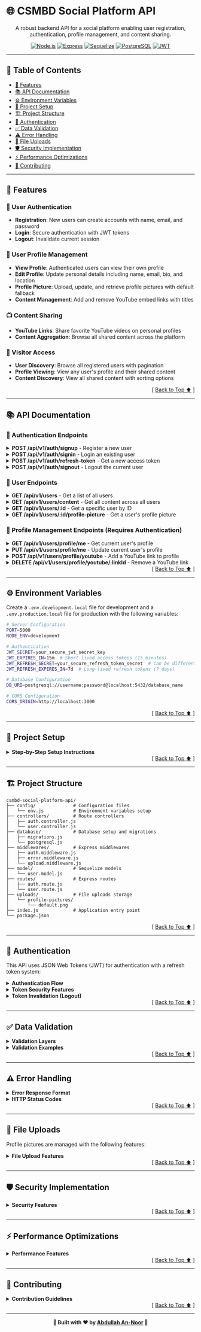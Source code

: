 # 🌐 CSMBD Social Platform API

<div align="center">

A robust backend API for a social platform enabling user registration, authentication, profile management, and content sharing.

[![Node.js](https://img.shields.io/badge/Node.js-16.x-339933?style=for-the-badge&logo=node.js&logoColor=white)](https://nodejs.org/)
[![Express](https://img.shields.io/badge/Express-4.x-000000?style=for-the-badge&logo=express&logoColor=white)](https://expressjs.com/)
[![Sequelize](https://img.shields.io/badge/Sequelize-6.x-52B0E7?style=for-the-badge&logo=sequelize&logoColor=white)](https://sequelize.org/)
[![PostgreSQL](https://img.shields.io/badge/PostgreSQL-14.x-4169E1?style=for-the-badge&logo=postgresql&logoColor=white)](https://www.postgresql.org/)
[![JWT](https://img.shields.io/badge/JWT-Authentication-000000?style=for-the-badge&logo=json-web-tokens&logoColor=white)](https://jwt.io/)

</div>

---

## 📑 Table of Contents

-   [🌟 Features](#-features)
-   [📚 API Documentation](#-api-documentation)
-   [⚙️ Environment Variables](#️-environment-variables)
-   [🚀 Project Setup](#-project-setup)
-   [🏗️ Project Structure](#️-project-structure)
-   [🔐 Authentication](#-authentication)
-   [✅ Data Validation](#-data-validation)
-   [⚠️ Error Handling](#️-error-handling)
-   [📁 File Uploads](#-file-uploads)
-   [🛡️ Security Implementation](#️-security-implementation)
-   [⚡ Performance Optimizations](#-performance-optimizations)
-   [🤝 Contributing](#-contributing)

---

## 🌟 Features

### 👤 User Authentication

-   **Registration**: New users can create accounts with name, email, and password
-   **Login**: Secure authentication with JWT tokens
-   **Logout**: Invalidate current session

### 👤 User Profile Management

-   **View Profile**: Authenticated users can view their own profile
-   **Edit Profile**: Update personal details including name, email, bio, and location
-   **Profile Picture**: Upload, update, and retrieve profile pictures with default fallback
-   **Content Management**: Add and remove YouTube embed links with titles

### 📺 Content Sharing

-   **YouTube Links**: Share favorite YouTube videos on personal profiles
-   **Content Aggregation**: Browse all shared content across the platform

### 🔎 Visitor Access

-   **User Discovery**: Browse all registered users with pagination
-   **Profile Viewing**: View any user's profile and their shared content
-   **Content Discovery**: View all shared content with sorting options

<div align="right">[ <a href="#-table-of-contents">Back to Top ⬆️</a> ]</div>

---

## 📚 API Documentation

### 🔑 Authentication Endpoints

<details>
<summary><b>POST /api/v1/auth/signup</b> - Register a new user</summary>

#### Request Body:

```json
{
    "name": "John Doe",
    "email": "john@example.com",
    "password": "password123"
}
```

#### Success Response: `201 Created`

```json
{
    "success": true,
    "message": "User created successfully",
    "data": {
        "accessToken": "eyJhbGc...",
        "refreshToken": "eyJhbGc...",
        "user": {
            "id": "123e4567-e89b-12d3-a456-426614174000",
            "name": "John Doe",
            "email": "john@example.com",
            "createdAt": "2023-01-01T00:00:00.000Z",
            "updatedAt": "2023-01-01T00:00:00.000Z"
        }
    }
}
```

</details>

<details>
<summary><b>POST /api/v1/auth/signin</b> - Login an existing user</summary>

#### Request Body:

```json
{
    "email": "john@example.com",
    "password": "password123"
}
```

#### Success Response: `200 OK`

```json
{
    "success": true,
    "message": "User signed in successfully",
    "data": {
        "accessToken": "eyJhbGc...",
        "refreshToken": "eyJhbGc...",
        "user": {
            "id": "123e4567-e89b-12d3-a456-426614174000",
            "name": "John Doe",
            "email": "john@example.com"
        }
    }
}
```

</details>

<details>
<summary><b>POST /api/v1/auth/refresh-token</b> - Get a new access token</summary>

#### Request Body:

```json
{
    "refreshToken": "eyJhbGc..."
}
```

#### Success Response: `200 OK`

```json
{
    "success": true,
    "message": "Token refreshed successfully",
    "data": {
        "accessToken": "eyJhbGc..."
    }
}
```

#### Error Responses:

-   `400 Bad Request`: Refresh token not provided
-   `401 Unauthorized`: Invalid, expired, or revoked refresh token

</details>

<details>
<summary><b>POST /api/v1/auth/signout</b> - Logout the current user</summary>

#### Authentication Required

This endpoint requires a valid access token in the Authorization header:

```
Authorization: Bearer <your_access_token>
```

#### Success Response: `200 OK`

```json
{
    "success": true,
    "message": "User signed out successfully"
}
```

#### Error Responses:

-   `401 Unauthorized`: Authentication required or invalid token
-   `500 Internal Server Error`: Server error during sign out process

#### What Happens on Logout:

1. Your access token is blacklisted (cannot be used again)
2. Your refresh token is invalidated in the database
3. Your token version is incremented to invalidate any potentially stolen refresh tokens

</details>

### 👥 User Endpoints

<details>
<summary><b>GET /api/v1/users</b> - Get a list of all users</summary>

#### Query Parameters:

-   `page` (optional): Page number (default: 1)
-   `limit` (optional): Number of users per page (default: 10)

#### Success Response: `200 OK`

```json
{
  "success": true,
  "message": "Users fetched successfully",
  "data": [
    {
      "id": "123e4567-e89b-12d3-a456-426614174000",
      "name": "John Doe",
      "email": "john@example.com",
      "bio": "Software developer",
      "location": "New York, USA",
      "youtubeLinks": [...],
      "profilePictureUrl": "/api/v1/users/123e4567-e89b-12d3-a456-426614174000/profile-picture"
    }
  ],
  "pagination": {
    "total": 25,
    "limit": 10,
    "totalPages": 3,
    "currentPage": 1,
    "hasNextPage": true,
    "hasPreviousPage": false,
    "nextPage": 2,
    "previousPage": null
  }
}
```

</details>

<details>
<summary><b>GET /api/v1/users/content</b> - Get all content across all users</summary>

#### Query Parameters:

-   `page` (optional): Page number (default: 1)
-   `limit` (optional): Items per page (default: 10, max: 50)
-   `sortBy` (optional): Sort order - "newest", "oldest", or "popular" (default: "newest")

#### Success Response: `200 OK`

```json
{
    "success": true,
    "message": "Content fetched successfully",
    "data": [
        {
            "id": "1625012345678",
            "title": "Amazing Tutorial",
            "url": "https://www.youtube.com/watch?v=abc123",
            "addedAt": "2023-01-01T00:00:00.000Z",
            "user": {
                "id": "123e4567-e89b-12d3-a456-426614174000",
                "name": "John Doe",
                "profilePictureUrl": "/api/v1/users/123e4567-e89b-12d3-a456-426614174000/profile-picture"
            }
        }
    ],
    "pagination": {
        "total": 42,
        "limit": 10,
        "totalPages": 5,
        "currentPage": 1,
        "hasNextPage": true,
        "hasPreviousPage": false,
        "nextPage": 2,
        "previousPage": null
    }
}
```

</details>

<details>
<summary><b>GET /api/v1/users/:id</b> - Get a specific user by ID</summary>

#### Success Response: `200 OK`

```json
{
  "success": true,
  "message": "User fetched successfully",
  "data": {
    "id": "123e4567-e89b-12d3-a456-426614174000",
    "name": "John Doe",
    "email": "john@example.com",
    "bio": "Software developer",
    "location": "New York, USA",
    "youtubeLinks": [...],
    "profilePictureUrl": "/api/v1/users/123e4567-e89b-12d3-a456-426614174000/profile-picture"
  }
}
```

</details>

<details>
<summary><b>GET /api/v1/users/:id/profile-picture</b> - Get a user's profile picture</summary>

#### Success Response:

Returns the profile image file or default image if none exists

</details>

### 👤 Profile Management Endpoints (Requires Authentication)

<details>
<summary><b>GET /api/v1/users/profile/me</b> - Get current user's profile</summary>

#### Success Response: `200 OK`

```json
{
  "success": true,
  "message": "Profile fetched successfully",
  "data": {
    "id": "123e4567-e89b-12d3-a456-426614174000",
    "name": "John Doe",
    "email": "john@example.com",
    "bio": "Software developer",
    "location": "New York, USA",
    "youtubeLinks": [...],
    "profilePictureUrl": "/api/v1/users/123e4567-e89b-12d3-a456-426614174000/profile-picture"
  }
}
```

</details>

<details>
<summary><b>PUT /api/v1/users/profile/me</b> - Update current user's profile</summary>

#### Request Body: (Multipart form data)

-   `name` (optional): Updated name
-   `email` (optional): Updated email
-   `bio` (optional): Updated bio
-   `location` (optional): Updated location
-   `profilePicture` (optional): Image file for profile picture

#### Success Response: `200 OK`

```json
{
  "success": true,
  "message": "Profile updated successfully",
  "data": {
    "id": "123e4567-e89b-12d3-a456-426614174000",
    "name": "John Smith",
    "email": "john@example.com",
    "bio": "Full-stack developer with 5 years experience",
    "location": "New York, USA",
    "youtubeLinks": [...],
    "profilePictureUrl": "/api/v1/users/123e4567-e89b-12d3-a456-426614174000/profile-picture"
  }
}
```

</details>

<details>
<summary><b>POST /api/v1/users/profile/youtube</b> - Add a YouTube link to profile</summary>

#### Request Body:

```json
{
    "youtubeUrl": "https://www.youtube.com/watch?v=dQw4w9WgXcQ",
    "title": "My Favorite Video"
}
```

#### Success Response: `201 Created`

```json
{
  "success": true,
  "message": "YouTube link added successfully",
  "data": {
    "newLink": {
      "id": "1625012345678",
      "url": "https://www.youtube.com/watch?v=dQw4w9WgXcQ",
      "title": "My Favorite Video",
      "addedAt": "2023-01-01T00:00:00.000Z"
    },
    "user": {
      "id": "123e4567-e89b-12d3-a456-426614174000",
      "name": "John Smith",
      "email": "john@example.com",
      "youtubeLinks": [...]
    }
  }
}
```

</details>

<details>
<summary><b>DELETE /api/v1/users/profile/youtube/:linkId</b> - Remove a YouTube link</summary>

#### Success Response: `200 OK`

```json
{
  "success": true,
  "message": "YouTube link removed successfully",
  "data": {
    "id": "123e4567-e89b-12d3-a456-426614174000",
    "name": "John Smith",
    "email": "john@example.com",
    "youtubeLinks": [...]
  }
}
```

</details>

<div align="right">[ <a href="#-table-of-contents">Back to Top ⬆️</a> ]</div>

---

## ⚙️ Environment Variables

Create a `.env.development.local` file for development and a `.env.production.local` file for production with the following variables:

```bash
# Server Configuration
PORT=5000
NODE_ENV=development

# Authentication
JWT_SECRET=your_secure_jwt_secret_key
JWT_EXPIRES_IN=15m  # Short-lived access tokens (15 minutes)
JWT_REFRESH_SECRET=your_secure_refresh_token_secret  # Can be different from JWT_SECRET
JWT_REFRESH_EXPIRES_IN=7d  # Long-lived refresh tokens (7 days)

# Database Configuration
DB_URI=postgresql://username:password@localhost:5432/database_name

# CORS Configuration
CORS_ORIGIN=http://localhost:3000
```

<div align="right">[ <a href="#-table-of-contents">Back to Top ⬆️</a> ]</div>

---

## 🚀 Project Setup

<details>
<summary><b>Step-by-Step Setup Instructions</b></summary>

1.  **Clone the repository**

    ```bash
    git clone https://github.com/yourusername/csmbd-social-platform-api.git
    cd csmbd-social-platform-api
    ```

2.  **Install dependencies**

    ```bash
    npm install
    ```

3.  **Set up environment variables**

    Create the `.env.development.local` file as described above

4.  **Create uploads directory** (if not present)

    ```bash
    mkdir -p uploads/profile-pictures
    ```

5.  **Run database migrations**

    ```bash
    npm run dev
    ```

    The first run will automatically create database tables

6.  **Start the development server**

    ```bash
    npm run dev
    ```

7.  **Start the production server**

        ```bash
        npm start
        ```

    </details>

<div align="right">[ <a href="#-table-of-contents">Back to Top ⬆️</a> ]</div>

---

## 🏗️ Project Structure

```
csmbd-social-platform-api/
├── config/              # Configuration files
│   └── env.js           # Environment variables setup
├── controllers/         # Route controllers
│   ├── auth.controller.js
│   └── user.controller.js
├── database/            # Database setup and migrations
│   ├── migrations.js
│   └── postgresql.js
├── middlewares/         # Express middlewares
│   ├── auth.middleware.js
│   ├── error.middleware.js
│   └── upload.middleware.js
├── model/               # Sequelize models
│   └── user.model.js
├── routes/              # Express routes
│   ├── auth.route.js
│   └── user.route.js
├── uploads/             # File uploads storage
│   └── profile-pictures/
│       └── default.png
├── index.js             # Application entry point
└── package.json
```

<div align="right">[ <a href="#-table-of-contents">Back to Top ⬆️</a> ]</div>

---

## 🔐 Authentication

This API uses JSON Web Tokens (JWT) for authentication with a refresh token system:

<details>
<summary><b>Authentication Flow</b></summary>

1. When a user registers or logs in, two tokens are generated and returned:

    - **Access Token**: Short-lived token (15 minutes by default) used to authenticate API requests
    - **Refresh Token**: Longer-lived token (7 days by default) used to get new access tokens

2. For protected routes, include the access token in the Authorization header:

    ```
    Authorization: Bearer <your_access_token>
    ```

3. When the access token expires, use the refresh token to get a new one:

    - Send a POST request to `/api/v1/auth/refresh-token` with the refresh token
    - Store the new access token and use it for subsequent requests

4. The `authorize` middleware validates the access token before allowing access to protected resources
 </details>

<details>
<summary><b>Token Security Features</b></summary>

1. **Token Version Tracking**: Each user has a token version that increments on password change or forced logout

    - If a refresh token is used with an outdated version, it is rejected
    - This protects against stolen refresh tokens

2. **Refresh Token Rotation**: Refresh tokens are stored in the database

    - Each user can have only one valid refresh token at a time
    - On logout, the refresh token is invalidated

3. **Access Token Blacklisting**: When a user logs out, their current access token is blacklisted
    - Blacklisted tokens are rejected by the authentication middleware
    - Tokens are automatically removed from the blacklist when they expire
          </details>

<details>
<summary><b>Token Invalidation (Logout)</b></summary>

The current implementation uses an in-memory token blacklist:

1. When a user logs out, their access token is added to the blacklist
2. Their refresh token is invalidated in the database
3. Their token version is incremented to invalidate any other refresh tokens
4. Blacklisted tokens are rejected by the authentication middleware
5. Tokens are automatically removed from the blacklist when they expire

**⚠️ Development Notice:** The current token blacklisting uses in-memory storage which:

-   Does not persist across server restarts
-   Does not work in distributed environments with multiple server instances
-   Is suitable for development but not production deployments

For production deployments, consider implementing:

-   Redis-based token blacklisting
-   Database-backed blacklist storage
</details>

<div align="right">[ <a href="#-table-of-contents">Back to Top ⬆️</a> ]</div>

---

## ✅ Data Validation

<details>
<summary><b>Validation Layers</b></summary>

-   **Joi**: All incoming requests are validated using Joi schemas to ensure data integrity
-   **Sequelize Validators**: Database models include validation rules to prevent invalid data storage
-   **Custom Validation**: Additional business logic validations are implemented in controllers
</details>

<details>
<summary><b>Validation Examples</b></summary>

#### User Registration Validation

-   Name: 3-50 characters
-   Email: Valid email format, must be unique
-   Password: Minimum 8 characters

#### YouTube URL Validation

-   Must be a valid YouTube URL format
-   Title: Required, maximum 100 characters
</details>

<div align="right">[ <a href="#-table-of-contents">Back to Top ⬆️</a> ]</div>

---

## ⚠️ Error Handling

<details>
<summary><b>Error Response Format</b></summary>

All API endpoints use a consistent error response format:

```json
{
    "success": false,
    "message": "Detailed error message"
}
```

</details>

<details>
<summary><b>HTTP Status Codes</b></summary>

-   `400 Bad Request`: Invalid input data
-   `401 Unauthorized`: Authentication required or invalid credentials
-   `403 Forbidden`: Insufficient permissions
-   `404 Not Found`: Resource not found
-   `409 Conflict`: Resource conflict (e.g., duplicate email)
-   `500 Internal Server Error`: Server-side error
</details>

<div align="right">[ <a href="#-table-of-contents">Back to Top ⬆️</a> ]</div>

---

## 📁 File Uploads

Profile pictures are managed with the following features:

<details>
<summary><b>File Upload Features</b></summary>

-   **Storage**: Profile images are stored in the `uploads/profile-pictures` directory
-   **Default Image**: A default profile picture is provided for users without uploaded images
-   **Validation**: Only images (JPEG, PNG, GIF, WebP) up to 2MB are accepted
-   **Clean-up**: Old profile pictures are automatically deleted when replaced
-   **Secure Naming**: Files are renamed using timestamps and cryptographic randomization
</details>

<div align="right">[ <a href="#-table-of-contents">Back to Top ⬆️</a> ]</div>

---

## 🛡️ Security Implementation

<details>
<summary><b>Security Features</b></summary>

-   **Password Hashing**: Passwords are hashed using bcrypt before storage
-   **JWT Authentication**: Secure, stateless authentication mechanism
-   **Input Validation**: All inputs are validated to prevent injection attacks
-   **Helmet**: HTTP headers are secured to reduce common web vulnerabilities
-   **CORS**: Cross-Origin Resource Sharing is configured to restrict access
-   **Rate Limiting**: Limits requests to prevent brute force attacks
-   **File Upload Security**: Strict file type validation and size limits
</details>

<div align="right">[ <a href="#-table-of-contents">Back to Top ⬆️</a> ]</div>

---

## ⚡ Performance Optimizations

<details>
<summary><b>Performance Features</b></summary>

-   **Database Connection Pooling**: Optimized for efficient database connections
-   **Pagination**: All list endpoints support pagination to limit response size
-   **Efficient Queries**: Database queries are optimized to retrieve only necessary data
-   **File Size Limits**: Upload file sizes are restricted to prevent abuse
-   **Cache Control**: Static assets use proper cache control headers
-   **Query Parameter Validation**: All query parameters are validated and sanitized
-   **Error Logging**: Comprehensive error logging for debugging and monitoring
</details>

<div align="right">[ <a href="#-table-of-contents">Back to Top ⬆️</a> ]</div>

---

## 🤝 Contributing

<details>
<summary><b>Contribution Guidelines</b></summary>

1. Fork the repository
2. Create a feature branch (`git checkout -b feature/amazing-feature`)
3. Commit your changes (`git commit -m 'Add some amazing feature'`)
4. Push to the branch (`git push origin feature/amazing-feature`)
5. Open a Pull Request
 </details>

<div align="right">[ <a href="#-table-of-contents">Back to Top ⬆️</a> ]</div>

---

<div align="center">

**🌟 Built with ❤️ by [Abdullah An-Noor](https://aansourav.vercel.app) 🌟**

</div>
